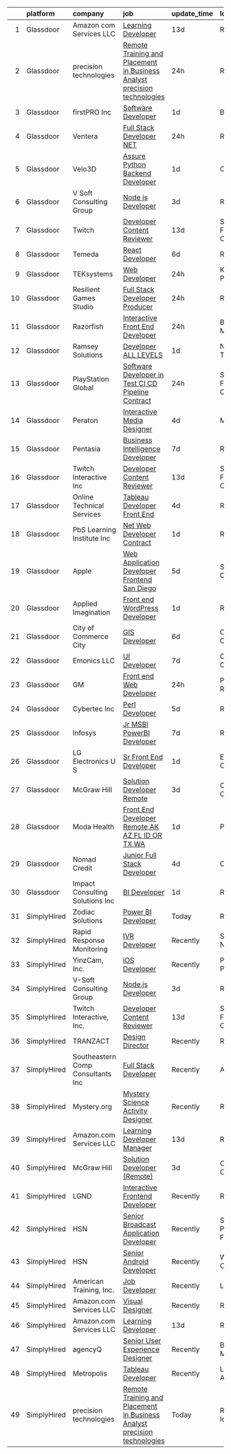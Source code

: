 

|    | platform    | company                           | job                                                                                                                                                                                                                                                                                                                                                                                                                                                                                                                                                                                                                                                                                                                                                                                                                                                                                                                                                                                                                                                                                                                                                                                                                                                                                                                                                                                                                             | update_time   | location             |
|---:|:------------|:----------------------------------|:--------------------------------------------------------------------------------------------------------------------------------------------------------------------------------------------------------------------------------------------------------------------------------------------------------------------------------------------------------------------------------------------------------------------------------------------------------------------------------------------------------------------------------------------------------------------------------------------------------------------------------------------------------------------------------------------------------------------------------------------------------------------------------------------------------------------------------------------------------------------------------------------------------------------------------------------------------------------------------------------------------------------------------------------------------------------------------------------------------------------------------------------------------------------------------------------------------------------------------------------------------------------------------------------------------------------------------------------------------------------------------------------------------------------------------|:--------------|:---------------------|
|  1 | Glassdoor   | Amazon com Services LLC           | [Learning Developer](https://www.glassdoor.com/partner/jobListing.htm?pos=112&ao=1136043&s=58&guid=00000181f65223e8b42f0bafc8d627b3&src=GD_JOB_AD&t=SR&vt=w&cs=1_c72b1ee8&cb=1657694987627&jobListingId=1007971264992&jrtk=3-0-1g7r5491f24u8001-1g7r5491vimbe800-e53b1fac4d83b8a0-)                                                                                                                                                                                                                                                                                                                                                                                                                                                                                                                                                                                                                                                                                                                                                                                                                                                                                                                                                                                                                                                                                                                                             | 13d           | Remote               |
|  2 | Glassdoor   | precision technologies            | [Remote Training and Placement in Business Analyst precision technologies](https://www.glassdoor.com/partner/jobListing.htm?pos=123&ao=1136043&s=58&guid=00000181f65223e8b42f0bafc8d627b3&src=GD_JOB_AD&t=SR&vt=w&ea=1&cs=1_98214d18&cb=1657694987627&jobListingId=1008000707927&jrtk=3-0-1g7r5491f24u8001-1g7r5491vimbe800-2d72ef3d18aaf016-)                                                                                                                                                                                                                                                                                                                                                                                                                                                                                                                                                                                                                                                                                                                                                                                                                                                                                                                                                                                                                                                                                  | 24h           | Remote               |
|  3 | Glassdoor   | firstPRO Inc                      | [Software Developer](https://www.glassdoor.com/partner/jobListing.htm?pos=111&ao=1110586&s=58&guid=00000181f65223e8b42f0bafc8d627b3&src=GD_JOB_AD&t=SR&vt=w&ea=1&cs=1_3dd9ba2a&cb=1657694987627&jobListingId=1007997730047&cpc=9908D8D4413DBB8A&jrtk=3-0-1g7r5491f24u8001-1g7r5491vimbe800-aa5bd2a0d4547aae--6NYlbfkN0CUiNPx3JJMftrniD84mdXKaxJ3iSjJgJAqzFniN-7X5qfIIbgtbL2t4OMTou7BWJdeGmM4Om38Gc2fXZmJVNSrhW64NzZV8x5cHodZFD3rPW1kOvx8KUeFaWYX9tDNGAFZavA10ga0zDp8WS3fAJTHUEPWno0p_-uqQhDrvANBuDyHb5NrVvwuk_guC_oLyd6OYVhGVDVQdBNvZfUZ6YBBexuHeoQSQ-XsKAEe8Q3LHE2alcaslEpl2jLUWydk4dm5ywoQOz0HfhYTsHNzoehPXoO5EXG0FpgLXtABv2UrK3bCVbP_GwVU41YoeZMaI3jkK2ByxVCo0MlzEvzAP5Da3NWAPjogCCa9Zdh4SLU0n2MlRhJhQ4tR2non0ncEEh7rEBbJoS47fGflgMDsOAlvPBJ4KDuDH9pOFwEEY230I1nvM_aVNzbJRTeqkdeezSlInkJO6d-NTVipno-yS3VSEEWruNtzrLnA_wT7qf_6EWwgZX5CI2RId6Yz5ek7q7w%3D)                                                                                                                                                                                                                                                                                                                                                                                                                                                                                                                                                                     | 1d            | Billerica, MA        |
|  4 | Glassdoor   | Ventera                           | [Full Stack Developer    NET](https://www.glassdoor.com/partner/jobListing.htm?pos=102&ao=1110586&s=58&guid=00000181f65223e8b42f0bafc8d627b3&src=GD_JOB_AD&t=SR&vt=w&ea=1&cs=1_d9c3222c&cb=1657694987625&jobListingId=1008000651632&cpc=BA15C3E50D27FFE8&jrtk=3-0-1g7r5491f24u8001-1g7r5491vimbe800-e78f07bb1aa5d391--6NYlbfkN0AS3oPsAAmCngCu4U51_2RxXyfS7TdWOFtWPOafNW52IyXYw5TLhjvsqgQOA9QdoJH_n3QIFXMMzCpr2VcI1sBqNgOJ53pNqcpeRcXjnCXpjSJbzDUqjvQjS9QPoIJBEtVYPAseJeA301dX7VW0h0S5uMRmRXjjXtSH5fTvQdaoI7QFfGbQmqn1rLLaqL8oH9YCYV9Gz6oOTz2sbyvSvhBf3FcmIKzCBMGwEHfwK6hq0UgAyn1I5aD3zVjteL9Y3KdZ5ZT-X6yAU0lqDpidjChnaVUpfJCBrDRw9zC6YGfwjE-Bs5rcgEoPslOtdmmNBCqd1Yuj_CzvxJHNI7mFbLQ4vD7d50kaVejiNHoeA2Wh-darcho53M99wnq3xaGSvlV8YgC94ttLEfpU4TWx2xJNSC-pN2Dke-6Ak9C6iXX4Yt6_5Hb-28Vi1tKNxzroPlg7tkRscmbM19e78CETNhdB02L_17e0zpRQxwwG1m_2d8ypFyBF2Z1DjfhMR205u9rOBsnpX5lGNA%3D%3D)                                                                                                                                                                                                                                                                                                                                                                                                                                                                                                                                              | 24h           | Remote               |
|  5 | Glassdoor   | Velo3D                            | [Assure Python Backend Developer](https://www.glassdoor.com/partner/jobListing.htm?pos=124&ao=1136043&s=58&guid=00000181f65223e8b42f0bafc8d627b3&src=GD_JOB_AD&t=SR&vt=w&cs=1_1504d017&cb=1657694987627&jobListingId=1007997963390&jrtk=3-0-1g7r5491f24u8001-1g7r5491vimbe800-4a1bec67df3a6970-)                                                                                                                                                                                                                                                                                                                                                                                                                                                                                                                                                                                                                                                                                                                                                                                                                                                                                                                                                                                                                                                                                                                                | 1d            | California           |
|  6 | Glassdoor   | V Soft Consulting Group           | [Node js Developer](https://www.glassdoor.com/partner/jobListing.htm?pos=116&ao=1136043&s=58&guid=00000181f65223e8b42f0bafc8d627b3&src=GD_JOB_AD&t=SR&vt=w&ea=1&cs=1_313f34c1&cb=1657694987627&jobListingId=1007994655156&jrtk=3-0-1g7r5491f24u8001-1g7r5491vimbe800-b15421e04c2cbe08-)                                                                                                                                                                                                                                                                                                                                                                                                                                                                                                                                                                                                                                                                                                                                                                                                                                                                                                                                                                                                                                                                                                                                         | 3d            | Remote               |
|  7 | Glassdoor   | Twitch                            | [Developer Content Reviewer](https://www.glassdoor.com/partner/jobListing.htm?pos=113&ao=1136043&s=58&guid=00000181f65223e8b42f0bafc8d627b3&src=GD_JOB_AD&t=SR&vt=w&ea=1&cs=1_2aa299e0&cb=1657694987627&jobListingId=1007971857874&jrtk=3-0-1g7r5491f24u8001-1g7r5491vimbe800-7cd4bfbe70c7b127-)                                                                                                                                                                                                                                                                                                                                                                                                                                                                                                                                                                                                                                                                                                                                                                                                                                                                                                                                                                                                                                                                                                                                | 13d           | San Francisco, CA    |
|  8 | Glassdoor   | Temeda                            | [React Developer](https://www.glassdoor.com/partner/jobListing.htm?pos=103&ao=1110586&s=58&guid=00000181f65223e8b42f0bafc8d627b3&src=GD_JOB_AD&t=SR&vt=w&ea=1&cs=1_1a54c0b4&cb=1657694987626&jobListingId=1007987835717&cpc=FB7E4A1762AE5BEC&jrtk=3-0-1g7r5491f24u8001-1g7r5491vimbe800-8efd362505ec4907--6NYlbfkN0Cdyrb_-SYpjIsC7ShR4LTJruqxAexHI1Km_0W0EzpI0TW7AkFEGeTk7U9uX7WBMWb1CWLmVDScP2RJSem67pTjIBS85lMR3Q5ouUbMkiy_LRrLkg7-D_GAFZ8XWoE2sRqttQSVBGEsw8VcgNib9Vr_mkOGZsgAQpXdyOzA8QJAfRVqH_jUMU4pKXOkLqM2ZfyW9i9zxWFdsfA21crZ25Masx6XXWCIGoIYyp6Yc9KZfQaajH-3AyOF-FiYAhcnmP66D4LUMS1uql_kJeBn9IwnE_XvxV37peVGD627Aa5XYwMP7GE1VO_uRwVfx6F5CFgy0XoqmNto3TvslW0KgAO-Q1UQ8b1yqkPF_ApARF3RYTWzPoQIp0xhfDsTH0RwldVTjDJSzopaHoaugie5FJLcpYP2IMOuLVOIj5LWo53tzaLVeZ5vMstOXC2-EeicI4cKdlcVohMCUO2cQEMxCvhwbBVDBG13VmFh5_RBctpIwZGke50vcxZ3)                                                                                                                                                                                                                                                                                                                                                                                                                                                                                                                                                                                      | 6d            | Remote               |
|  9 | Glassdoor   | TEKsystems                        | [Web Developer](https://www.glassdoor.com/partner/jobListing.htm?pos=110&ao=1110586&s=58&guid=00000181f65223e8b42f0bafc8d627b3&src=GD_JOB_AD&t=SR&vt=w&cs=1_6ed38ae9&cb=1657694987626&jobListingId=1008001492748&cpc=1CBFC3E34E2A31FF&jrtk=3-0-1g7r5491f24u8001-1g7r5491vimbe800-8f07c54ad30ccbc6--6NYlbfkN0AuKz8EBO1xHDEL7V2YF9xF3dC_I9B9i-Zw2Jh8clPMK9BxhHDJszxSyW718EipT5MmxQrxLeVmrLxYUIduyaCnP2nDscewf8ncKQNcpECOknfz5dlkgVQiDWmuW-tkNbbbnHcuYQ2kdF-AdpLfGZTX0w2fUpPqZYwH0P3c_tubPT8Lb9W3lXv69icKYF3YmOXefH744ZXcDJuerlRf1BquHGhwRjer_B1pQF_V7c8sok471SOp2RyGIziO01Krf9CZZhmG8XB1ZKXzXxAMxOGxhDCe-pmMU4l1w1cDP6SzfwAI2nRrc2Ee06IJ2KJ97eBiraznTm3HKQXYF_S8B2F_CdZ81BSgBYKGoGcLWxkot2yjdtW8vjdwyjEhlkqc-b8D5MZTcYbh66XjfsEYv4UgKgeq-rP21RPtSKUZQJLoQUClPAoYCajitmiSXWEn5hBswW9RzEdmoW7rXrySDhzvUeloNCP6daD32x7MaIMqRLuEVxLq6tLvTf6himPLUBETeUCgUs0E2Xx84szqzNMWX7TK2hiTHQtdynV972utoTqkYaCIO-NfXSzHQDoZ9FqevjigJMhkEwQ3eE1ie_y6a-fsGKOSloVW8b9mq1DXqmtXNyNpuX14Q8FotC8Sa5tNex-_zLLuYzJWBpH7xSciqmxBoLALfrrGV4cmUxZx0P0v5kt0-dNstdIqmwjW-B277D3UO-djGc9wfTlneCHmm8MMm6mmFk7xwjEATeG_UlUFgyJZpJEEwXfKaiU8432ZS9dOBQzYwW2fA-5BXiOfoWClVMrhccWXuf3SQO3jM2gPrvyCr3CkbGLAiYtUsCfFR_YIqUou9Wpoy6WWd5TxLTbThLN-D_GDyIMxGjqQiraC7lmovLQjmkZdI-HLDjwL6k_bVtVfCWM8ZhVp-_IFVgRs_sRfINUNqMhQ7XvT_WjdhLBg7RETruVndTxMBfqsF2oKpxPsFXtbQInBQtWa)                                                                                             | 24h           | King of Prussia, PA  |
| 10 | Glassdoor   | Resilient Games Studio            | [Full Stack Developer Producer](https://www.glassdoor.com/partner/jobListing.htm?pos=130&ao=1136043&s=58&guid=00000181f65223e8b42f0bafc8d627b3&src=GD_JOB_AD&t=SR&vt=w&ea=1&cs=1_e78fcfb4&cb=1657694987628&jobListingId=1008000657943&jrtk=3-0-1g7r5491f24u8001-1g7r5491vimbe800-76746b0c438265d2-)                                                                                                                                                                                                                                                                                                                                                                                                                                                                                                                                                                                                                                                                                                                                                                                                                                                                                                                                                                                                                                                                                                                             | 24h           | Remote               |
| 11 | Glassdoor   | Razorfish                         | [Interactive Front End Developer](https://www.glassdoor.com/partner/jobListing.htm?pos=119&ao=1136043&s=58&guid=00000181f65223e8b42f0bafc8d627b3&src=GD_JOB_AD&t=SR&vt=w&cs=1_15b5cf7c&cb=1657694987627&jobListingId=1008001634892&jrtk=3-0-1g7r5491f24u8001-1g7r5491vimbe800-59d6253325400658-)                                                                                                                                                                                                                                                                                                                                                                                                                                                                                                                                                                                                                                                                                                                                                                                                                                                                                                                                                                                                                                                                                                                                | 24h           | Birmingham, MI       |
| 12 | Glassdoor   | Ramsey Solutions                  | [Developer  ALL LEVELS ](https://www.glassdoor.com/partner/jobListing.htm?pos=120&ao=1136043&s=58&guid=00000181f65223e8b42f0bafc8d627b3&src=GD_JOB_AD&t=SR&vt=w&cs=1_5cef997d&cb=1657694987627&jobListingId=1007997909657&jrtk=3-0-1g7r5491f24u8001-1g7r5491vimbe800-e5d74663f0f7989a-)                                                                                                                                                                                                                                                                                                                                                                                                                                                                                                                                                                                                                                                                                                                                                                                                                                                                                                                                                                                                                                                                                                                                         | 1d            | Nashville, TN        |
| 13 | Glassdoor   | PlayStation Global                | [Software Developer in Test   CI CD Pipeline  Contract ](https://www.glassdoor.com/partner/jobListing.htm?pos=115&ao=1136043&s=58&guid=00000181f65223e8b42f0bafc8d627b3&src=GD_JOB_AD&t=SR&vt=w&ea=1&cs=1_26330d86&cb=1657694987627&jobListingId=1008000522350&jrtk=3-0-1g7r5491f24u8001-1g7r5491vimbe800-f4272b5bbc2f6915-)                                                                                                                                                                                                                                                                                                                                                                                                                                                                                                                                                                                                                                                                                                                                                                                                                                                                                                                                                                                                                                                                                                    | 24h           | San Francisco, CA    |
| 14 | Glassdoor   | Peraton                           | [Interactive Media Designer](https://www.glassdoor.com/partner/jobListing.htm?pos=126&ao=1136043&s=58&guid=00000181f65223e8b42f0bafc8d627b3&src=GD_JOB_AD&t=SR&vt=w&cs=1_af68d263&cb=1657694987627&jobListingId=1007993449848&jrtk=3-0-1g7r5491f24u8001-1g7r5491vimbe800-af9754c27ac14a84-)                                                                                                                                                                                                                                                                                                                                                                                                                                                                                                                                                                                                                                                                                                                                                                                                                                                                                                                                                                                                                                                                                                                                     | 4d            | McLean, VA           |
| 15 | Glassdoor   | Pentasia                          | [Business Intelligence Developer](https://www.glassdoor.com/partner/jobListing.htm?pos=122&ao=1136043&s=58&guid=00000181f65223e8b42f0bafc8d627b3&src=GD_JOB_AD&t=SR&vt=w&cs=1_d7275119&cb=1657694987627&jobListingId=1007984866911&jrtk=3-0-1g7r5491f24u8001-1g7r5491vimbe800-9dc3c1241a0bc166-)                                                                                                                                                                                                                                                                                                                                                                                                                                                                                                                                                                                                                                                                                                                                                                                                                                                                                                                                                                                                                                                                                                                                | 7d            | Remote               |
| 16 | Glassdoor   | Twitch Interactive  Inc           | [Developer Content Reviewer](https://www.glassdoor.com/partner/jobListing.htm?pos=118&ao=1136043&s=58&guid=00000181f65223e8b42f0bafc8d627b3&src=GD_JOB_AD&t=SR&vt=w&cs=1_9c91fc37&cb=1657694987627&jobListingId=1007971273106&jrtk=3-0-1g7r5491f24u8001-1g7r5491vimbe800-4d20399e3b3fdfb3-)                                                                                                                                                                                                                                                                                                                                                                                                                                                                                                                                                                                                                                                                                                                                                                                                                                                                                                                                                                                                                                                                                                                                     | 13d           | San Francisco, CA    |
| 17 | Glassdoor   | Online Technical Services         | [Tableau Developer   Front End](https://www.glassdoor.com/partner/jobListing.htm?pos=105&ao=1110586&s=58&guid=00000181f65223e8b42f0bafc8d627b3&src=GD_JOB_AD&t=SR&vt=w&ea=1&cs=1_a40ee9ca&cb=1657694987626&jobListingId=1007993129462&cpc=F7A2269C793D5877&jrtk=3-0-1g7r5491f24u8001-1g7r5491vimbe800-dbc5b91b48a24fad--6NYlbfkN0CO3lo8tTSczNz5vS4BPhUQq5cXCmywFqjKhWVhQ5Cs0rpojEv2EMPlMF6RJyTPSWyrtCaDT3qFZy6pa5aJwOvw_Ij3D6xVamBXAap-ChSleerc4J5nrn4L94xJNr-WctBu2JSi-d1Kl7LKQd8H1OTDW5xG8ZsJeHf2mWzf3zFCMNcZc2So_3K2eHiDZllxkB-nX8pZnLfoVCMDLltL4PBjzoGUeptHrHCZvZ9qezqAaF2sx0L5HP4NNV8618b24k76_A8x73QFuWn16r6IIYHxa5n9Zca0f00NC44KUfPkclqwURM6ngAAixR9pMeI5tB05mFce_n4QFyH-dSJ-s5X-ujlFWfKaMYekntXYRBIkbIheRT86U2-nXqDS2HTYa_lSCpMBNQUh_Hks7gsr3dRxro95VBjFZ-aNDkjc3v9NudLyhCzhWYMZPRfg1CZ8ZA-11Q8JSpxHEkpkEDtdHVEKxCv8G8vEActhh7LHj3JkIyCTLPDvPGBqE2_bgluMrs%3D)                                                                                                                                                                                                                                                                                                                                                                                                                                                                                                                                                          | 4d            | Remote               |
| 18 | Glassdoor   | PbS Learning Institute  Inc       | [ Net Web Developer  Contract ](https://www.glassdoor.com/partner/jobListing.htm?pos=104&ao=1110586&s=58&guid=00000181f65223e8b42f0bafc8d627b3&src=GD_JOB_AD&t=SR&vt=w&ea=1&cs=1_054d0222&cb=1657694987626&jobListingId=1007997508961&cpc=F17331D9BECC482A&jrtk=3-0-1g7r5491f24u8001-1g7r5491vimbe800-431dc7d6eb8e9e3f--6NYlbfkN0CzcDFs8cjNZITHzPaspPYUdxCTppyanGLeq-qEeiOFHwY2WUyAnrlC6G5l1LuU5IKHxjyCgUqp8mxy4a5IC33s2UK8mx8dN7YhQ0rP247JP9ZpFlxylM7TmqOznRWQzqBnyN5Zpi20U0IpaE3fpqJiqYF1qpU79bKpG6sVEMS5Xmy6HMvaFAwe_eMwbVdUU-vYdWC2xPc0hn6p2Co-qUcBe5s3aJxlptW_WqSES211QHlq1It_Whvm1AY2-ra5iDaQ3k62TFdrArQdBzFpW12MLFMr6l5SUWFgU4k6YHd9ls6URGLFtjfW195bBVG8iD8EDXw-pzd_7_uZVqqmiQULTS_kpgmHg-HRcGiDPfzRfhR3n5N_V7goROPVPPczaWnnAa7vPfA0n8IAB6PaLT3WYE95d31S2ziaG4WYH5s-dKBjwBxTj0CNd1Rcxyk1uBgCKwwZFbVU0-0yNAvG4qrjdjr_kxhw3aY58iFjMnD6THv7pCY1MZX9CcfEXSqXYok%3D)                                                                                                                                                                                                                                                                                                                                                                                                                                                                                                                                                          | 1d            | Remote               |
| 19 | Glassdoor   | Apple                             | [Web Application Developer  Frontend  San Diego ](https://www.glassdoor.com/partner/jobListing.htm?pos=108&ao=1110586&s=58&guid=00000181f65223e8b42f0bafc8d627b3&src=GD_JOB_AD&t=SR&vt=w&cs=1_da4cab57&cb=1657694987626&jobListingId=1007991589343&cpc=451933188B21919D&jrtk=3-0-1g7r5491f24u8001-1g7r5491vimbe800-ba9d661152755019--6NYlbfkN0BvKrLyj5gPmtZO9T8euul8TCxuuKNOtzRJOomxnwSEodTz2Bc-sPZlC5mDe-NOaJilM8C8jrl1tbz_ehNDyk5h2UUmJBB0zjHhPJMKxI1SG-eY8HY41YdFgwC7Qs8oz4qoFKOF0rtDzjvAvuk3R6BOiPZ2xGVj2ZzYQqhHTG1SPxqRJOMPAa9cU7Cc5DTfhaiU3pV3GG4gOr06rLLQjvGN98U9LRZbQrtM-kJajTJkAru3lzEHHarm6LEjeYpWki3irWBFWuLU6kHi6NcLye6TdE7behEjO70aBijRJKQCv36V4bMTR7mcZfe0sL5oa98_8xkcILk-hcOgSbtoVchFC0_2XhpkMXrbjFU6xbA8IwxCD8t8tKS-9Fca9cMWkFxAH3wGcLSS7kD5bbQiCzksmzSMPCJGb3JnoLsxqaHuuCwbEtiRESbhLDhoHU6XzpWkd57fDR6xEZKUb9iuHcCj5VqfaYuzP7EMzgQopnupM3qgSK40cfa-ua1_FBx9uczoARRZUZrD261TifNm5lCm-abBD1xhkxTK-g5c7hgnGaIc_a7h5szzOanQy_OgtbufoQTF6w0JhTwWBznE1pGxFbJMayOP-i7Zogdp0gCLLnTA2u47cGneNMFusH5M1K4uuUV1yjirMrHhPVvIqJA2bEcdG9NmDSIw3_D_kOCbKKwIub2x1e-_T0eXIfAe3wsbRuah26fxxCQz2wfGGgA_ZTclUnuEHuLgCHraREHeaYM0SWuPWqc4FcfGuHjImn0Uqx69dqpvJ18yaT_V61nzQZLcDvZ39qOSMHPedYNCaCY05fJmozh39-2CGweMrXwNuU5toE6QnMShf5riPJ4lC4u8M4eZ7Tdi52Yu8Pb5XxB8Ibt8Nhw7_4ocpf0aP7PpJUMUsdma8kI549TQ8HIfhzod3ZnSSwll5XUWwddbUyMaM4ukOycCW5mUXw0-r-ChOZSLbOUdKsTxfGpmsFs2GXdmhe_pWtQmmtlhEHBHbQ%3D%3D)                               | 5d            | San Diego, CA        |
| 20 | Glassdoor   | Applied Imagination               | [Front end WordPress Developer](https://www.glassdoor.com/partner/jobListing.htm?pos=107&ao=1110586&s=58&guid=00000181f65223e8b42f0bafc8d627b3&src=GD_JOB_AD&t=SR&vt=w&ea=1&cs=1_702922c7&cb=1657694987626&jobListingId=1007998212325&cpc=8795CF9063CD573D&jrtk=3-0-1g7r5491f24u8001-1g7r5491vimbe800-a4f3cd067579dfb8--6NYlbfkN0D8j9N0G3bmE7t_bRxWCnyO3V8nRNicLzIRxQmtr6sajk35F-Y_tzdHk25I30N-Ki6GyLTJAncJSLXZV2pMBXZu03_WesvXD3PSOFb64v7IsUsFzOOP1Zdo-whlNGiaKNuoEQKqVtCzUO8YVpvcHrtLquycaOAYQ-LA3ya98BaSXsTGzKKJc4FUxLQuq3mK7tuP213QeB_daDrSkXrPhrMR67MGvwQFvVz7oi4t7Jlo8kf0mEifsY0pWhImkH6krNtk_EMhYy5JblxiBYEljaQeNcCy9achL4kRSzDpmKenbPWjn8TnmVu7GxFacs4oAtAJKf0T9xPuR0-yWZw7HKYaBp_9Sgwgdfi0j7zfb9iwa2nQ1YOMg1NP4pFWKUU4b4VCpK2Wh0om5-DIlkgJFrC0ZgXoT5i0O9RpM0bB7cxr6UICYLSaLUbCAs4CIFNi93l--v4rapp6GI_jsdmhNQSeGV9023V2TULSnAdguVR_jmD0d1zpO1TAGC4Ws27FFEE%3D)                                                                                                                                                                                                                                                                                                                                                                                                                                                                                                                                                          | 1d            | Remote               |
| 21 | Glassdoor   | City of Commerce City             | [GIS Developer](https://www.glassdoor.com/partner/jobListing.htm?pos=101&ao=1110586&s=58&guid=00000181f65223e8b42f0bafc8d627b3&src=GD_JOB_AD&t=SR&vt=w&cs=1_52cd9b97&cb=1657694987625&jobListingId=1007987911193&cpc=18C664983486888D&jrtk=3-0-1g7r5491f24u8001-1g7r5491vimbe800-783ede4d31a4d9b6--6NYlbfkN0AC6SQMfAkHCondRquBNcE2ntt1snCy3fyoZRReqai0ObzPkZxgMefuaOB7cZnTFwYJwILG1hZu9HgesyafrYkbDoFe1lVhh4V2W85Chy4UOQbaREniZ8vZCTU-QumPjYeVUENtVKdZFEbYUgZtJQiiRXlCcscjXXw8M3lvgBgcPMAO_hWx197PeB2hhEGMOrtq6-vd2jbRLzDSFMhFdyzV-7_4RPe-9kwv8SEoP9s1Y-2VQLysX4qoCCwfR9OUmSN52rwXTGbV803fp75hKJSWiYBaRnZpSEiYceOHN2D4kRyOvaW6dPE740w1jYtEK2Ir_kZCbkDzNucaGGpFO3MViAL70Xchol6tOjGDo07_D8zyn9NqeLrpM2nRufcvmspG13ZaEMhviczx0JuhvRkG6hNFrTnPgGyaBT4sjGLCnTs726lYGH2V-l0rxlQBIjEQLS8uG2bWWnpt0CEKTeyrKSa-0P-6aSAYmDSza2LXuo_1nTKdN83XkWhclRVPuni8d7_TuOetFqRQnaVqRfi5zSA_0MTlvVSPEuhA8HOZHBHz91mU9q5a_x-QN38JDtUv2amzuXmafAUGT7UQ0orQOiFAMCwrMAUIijFrzivHm9nqQwnTeNPkRKjNuUWBj33mq-sSIXULDLy_GJszXJoHKGw859tWOFzGV5PZHRf8qRT-bkffyZtEGTNDkFFgI3Rnn0qbDGu0P0xAKbiMvnux3MPW5TueDQs8kjnlFVWbzuYt-OMUvDBmyg8zS1Yb-agcjFP4yl1qpWIg58QrczII0dtIzI0YnT20f2Ez-rRGZjbEcOnE9IUBfEgWYFobKo4LRZdlXfvBbl-3iYHa0j22yamWkmxe-4wt9-wxp0j6-PfdV5vs3KMTApt6gHCOP4x-BrLfswgE36bxAyM4qDAeanUdtCvlI4TtakPF8vIzKZHm7vhIO8rYTO2e0Dg_ffoJKPAWvSlqAbLJVwTmVs9e9-_avbM-J7s_rfcXk9SsXAXIxnpZj-PtIgt6XdfKkgffwJ_lgCvgHl7V8TRV5i2ERtD63-kX_JsaKWbHyXTk6g%3D%3D) | 6d            | Commerce City, CO    |
| 22 | Glassdoor   | Emonics LLC                       | [UI Developer](https://www.glassdoor.com/partner/jobListing.htm?pos=117&ao=1136043&s=58&guid=00000181f65223e8b42f0bafc8d627b3&src=GD_JOB_AD&t=SR&vt=w&ea=1&cs=1_eb6c4002&cb=1657694987627&jobListingId=1007985021314&jrtk=3-0-1g7r5491f24u8001-1g7r5491vimbe800-f92cdf06e8bb91ed-)                                                                                                                                                                                                                                                                                                                                                                                                                                                                                                                                                                                                                                                                                                                                                                                                                                                                                                                                                                                                                                                                                                                                              | 7d            | Ohio City, OH        |
| 23 | Glassdoor   | GM                                | [Front end Web Developer](https://www.glassdoor.com/partner/jobListing.htm?pos=127&ao=1136043&s=58&guid=00000181f65223e8b42f0bafc8d627b3&src=GD_JOB_AD&t=SR&vt=w&ea=1&cs=1_01f2ca61&cb=1657694987627&jobListingId=1008001226099&jrtk=3-0-1g7r5491f24u8001-1g7r5491vimbe800-c5b8deb4cbff7543-)                                                                                                                                                                                                                                                                                                                                                                                                                                                                                                                                                                                                                                                                                                                                                                                                                                                                                                                                                                                                                                                                                                                                   | 24h           | Playa del Rey, CA    |
| 24 | Glassdoor   | Cybertec Inc                      | [Perl Developer](https://www.glassdoor.com/partner/jobListing.htm?pos=129&ao=1136043&s=58&guid=00000181f65223e8b42f0bafc8d627b3&src=GD_JOB_AD&t=SR&vt=w&ea=1&cs=1_d5507192&cb=1657694987627&jobListingId=1007990121788&jrtk=3-0-1g7r5491f24u8001-1g7r5491vimbe800-a2cbd4af6509ed03-)                                                                                                                                                                                                                                                                                                                                                                                                                                                                                                                                                                                                                                                                                                                                                                                                                                                                                                                                                                                                                                                                                                                                            | 5d            | Remote               |
| 25 | Glassdoor   | Infosys                           | [Jr  MSBI PowerBI Developer](https://www.glassdoor.com/partner/jobListing.htm?pos=121&ao=1136043&s=58&guid=00000181f65223e8b42f0bafc8d627b3&src=GD_JOB_AD&t=SR&vt=w&cs=1_7aad527b&cb=1657694987627&jobListingId=1007985883151&jrtk=3-0-1g7r5491f24u8001-1g7r5491vimbe800-66a340d883a53b6c-)                                                                                                                                                                                                                                                                                                                                                                                                                                                                                                                                                                                                                                                                                                                                                                                                                                                                                                                                                                                                                                                                                                                                     | 7d            | Remote               |
| 26 | Glassdoor   | LG Electronics U S                | [Sr  Front End Developer](https://www.glassdoor.com/partner/jobListing.htm?pos=106&ao=1110586&s=58&guid=00000181f65223e8b42f0bafc8d627b3&src=GD_JOB_AD&t=SR&vt=w&cs=1_4c32dfa2&cb=1657694987625&jobListingId=1007998051225&cpc=149B3D5996025BBA&jrtk=3-0-1g7r5491f24u8001-1g7r5491vimbe800-2080bb06157d5f01--6NYlbfkN0A9atWhvSYGDXYsuIFniFeMUfyhfiKb1gamun_MyY1nlold7GTuQPjQR8xaSdlZCsNYrSghX9xTY15TD6cW6Xpk3VoixaTLgL7UCGP_0UcP_opiBTzvf-rJtQQKGuD73WsvejgQjYTPY5xqwo_W1YfP3qEJEshocrJ-vMdobhairYgobRtpS_v97vsuNM-nYt4-NUh5oqZIqvOmKelYtpqZSyX2VWG98ZU6HJcekDgSh5otwDhOrR1gn2GVXwlK8xaxjB2lqnaDHUKJYUoOQlC1D8mXsg0wNHheMWJDPpx84bw9QcVIz_PrLXGDE_7r3ZliHhUKVtO6YuhBg8LnjgAW5wrzWh-rIhpL6ylZ2onHRDKOnAwdPOUV2P9feJlL80mFWESZWBfQj1IBE85hQmUKDEJZwMS_ZnVktaXiaIiH9KE94q4kfM-Goi35oLo_9v30_8u7thze9XWx5J6c6eUEfRNGkJijlZxJFCDeaOL360zrk8xEFwTDitCxT0VqpbynsaP2Jw68RGI3IrazvyXCI0Cp6X8-U_pLAkHbwInpOVyobxpFWxX9T0PSvvRv9eTTi7XmdFGBgPc1UovrtMJI)                                                                                                                                                                                                                                                                                                                                                                                                                                                                                   | 1d            | Englewood Cliffs, NJ |
| 27 | Glassdoor   | McGraw Hill                       | [Solution Developer  Remote ](https://www.glassdoor.com/partner/jobListing.htm?pos=114&ao=1136043&s=58&guid=00000181f65223e8b42f0bafc8d627b3&src=GD_JOB_AD&t=SR&vt=w&cs=1_0aeec166&cb=1657694987627&jobListingId=1007994186289&jrtk=3-0-1g7r5491f24u8001-1g7r5491vimbe800-3083918264862beb-)                                                                                                                                                                                                                                                                                                                                                                                                                                                                                                                                                                                                                                                                                                                                                                                                                                                                                                                                                                                                                                                                                                                                    | 3d            | Columbus, OH         |
| 28 | Glassdoor   | Moda Health                       | [Front End Developer  Remote  AK  AZ  FL  ID  OR  TX  WA ](https://www.glassdoor.com/partner/jobListing.htm?pos=128&ao=1136043&s=58&guid=00000181f65223e8b42f0bafc8d627b3&src=GD_JOB_AD&t=SR&vt=w&cs=1_96e71f07&cb=1657694987627&jobListingId=1007997940266&jrtk=3-0-1g7r5491f24u8001-1g7r5491vimbe800-ed68d2e169f2abfe-)                                                                                                                                                                                                                                                                                                                                                                                                                                                                                                                                                                                                                                                                                                                                                                                                                                                                                                                                                                                                                                                                                                       | 1d            | Portland, OR         |
| 29 | Glassdoor   | Nomad Credit                      | [Junior Full Stack Developer](https://www.glassdoor.com/partner/jobListing.htm?pos=125&ao=1136043&s=58&guid=00000181f65223e8b42f0bafc8d627b3&src=GD_JOB_AD&t=SR&vt=w&ea=1&cs=1_ee81ff6b&cb=1657694987627&jobListingId=1007992874646&jrtk=3-0-1g7r5491f24u8001-1g7r5491vimbe800-90f13c6bf3299ab2-)                                                                                                                                                                                                                                                                                                                                                                                                                                                                                                                                                                                                                                                                                                                                                                                                                                                                                                                                                                                                                                                                                                                               | 4d            | Chicago, IL          |
| 30 | Glassdoor   | Impact Consulting Solutions  Inc  | [BI Developer](https://www.glassdoor.com/partner/jobListing.htm?pos=109&ao=1110586&s=58&guid=00000181f65223e8b42f0bafc8d627b3&src=GD_JOB_AD&t=SR&vt=w&ea=1&cs=1_265e1c8c&cb=1657694987627&jobListingId=1007998096673&cpc=0C139D4CAD5A6DB2&jrtk=3-0-1g7r5491f24u8001-1g7r5491vimbe800-abc6260c73af32e9--6NYlbfkN0AWOWcHdyUhKZixdENED_n4DWBh_j8Uz1gE-nsoubDRoUybEH_PU1M-MvD1Tc83_yCpaeWju2xL4kS7-scHadwhBpl9g5ac3nIHs90h9d8Pao_GNpsx8XpN7GpK7GCwdx3lXdR1Bn1q2dnTT7ksJSsgVsbbFM8jvANluBMxKQvQ5pU2K6TdVdVyq9tBsDjzECl_Dsd8BA-kBm9uBNp0dXpE7OsrsfXoz_XFc8kJoEcUBwKbZRWVTqFaZlygr3mvvGFcNHN1Q-KedvbscXSfmL2_vNfLsdfRViM_BHj00soIvhpqgP0K-4kWoM0AYpsA6rBTbO-MssTAppHaYNM6oXMf0nv77a6lnaDLsThocdcXaegQ0nQUvE4uYCHrj_BAPcvTBGvXa5-_ZW990vEdGPGfuR7Qgr7VN4eoIF1OOmVNkmCpWUhV4YDTSHxaemNEOhWETuRstl0EYZFtFuM-b_gpjIBYULs5nURMRDaibxFJcYyn0z29jCCQr0EOTMQ-OwLORDs7WQ-zIw%3D%3D)                                                                                                                                                                                                                                                                                                                                                                                                                                                                                                                                                             | 1d            | Remote               |
| 31 | SimplyHired | Zodiac Solutions                  | [Power BI Developer](https://www.simplyhired.com/job/A7jFUMb9w3mYCDaXiZE_CwMiK-BxBIySFmwMC8e6tM2-KemrhMMLZg?q=interactive+developer)                                                                                                                                                                                                                                                                                                                                                                                                                                                                                                                                                                                                                                                                                                                                                                                                                                                                                                                                                                                                                                                                                                                                                                                                                                                                                            | Today         | Remote               |
| 32 | SimplyHired | Rapid Response Monitoring         | [IVR Developer](https://www.simplyhired.com/job/zt1Rsn0bRf4t4mcST5zjNxx2q9ZC4S_PY5SuWU3u9anN1gkZu2-B7g?q=interactive+developer)                                                                                                                                                                                                                                                                                                                                                                                                                                                                                                                                                                                                                                                                                                                                                                                                                                                                                                                                                                                                                                                                                                                                                                                                                                                                                                 | Recently      | Syracuse, NY         |
| 33 | SimplyHired | YinzCam, Inc.                     | [iOS Developer](https://www.simplyhired.com/job/O7s3dealHuxhU0MGhoaMnfOJziqVEUTHKEJtlDWUSPF8S_dqWf-8-Q?q=interactive+developer)                                                                                                                                                                                                                                                                                                                                                                                                                                                                                                                                                                                                                                                                                                                                                                                                                                                                                                                                                                                                                                                                                                                                                                                                                                                                                                 | Recently      | Pittsburgh, PA       |
| 34 | SimplyHired | V-Soft Consulting Group           | [Node.js Developer](https://www.simplyhired.com/job/OjK-SneIUBmoymx-fh-UGFDyuoIsInQOazkkB137iAaswpZdQ5buFQ?q=interactive+developer)                                                                                                                                                                                                                                                                                                                                                                                                                                                                                                                                                                                                                                                                                                                                                                                                                                                                                                                                                                                                                                                                                                                                                                                                                                                                                             | 3d            | Remote               |
| 35 | SimplyHired | Twitch Interactive, Inc.          | [Developer Content Reviewer](https://www.simplyhired.com/job/NLfRdC2RRfBy-ncGR_XqYSK60l0YmQGhpVKXL1WNTvpNzp2B_4qifw?q=interactive+developer)                                                                                                                                                                                                                                                                                                                                                                                                                                                                                                                                                                                                                                                                                                                                                                                                                                                                                                                                                                                                                                                                                                                                                                                                                                                                                    | 13d           | San Francisco, CA    |
| 36 | SimplyHired | TRANZACT                          | [Design Director](https://www.simplyhired.com/job/t-Jya27PvMyrrZc68OzAz-4BUqc0KByZpGtLNlAuXmvatd7Wxu-ubw?q=interactive+developer)                                                                                                                                                                                                                                                                                                                                                                                                                                                                                                                                                                                                                                                                                                                                                                                                                                                                                                                                                                                                                                                                                                                                                                                                                                                                                               | Recently      | Raleigh, NC          |
| 37 | SimplyHired | Southeastern Comp Consultants Inc | [Full Stack Developer](https://www.simplyhired.com/job/YP1GvC7YrzQ2Nm1k5X_Vj5VH4eb-oWMpawr8Z5AUMbfoDP_2x5mNmw?q=interactive+developer)                                                                                                                                                                                                                                                                                                                                                                                                                                                                                                                                                                                                                                                                                                                                                                                                                                                                                                                                                                                                                                                                                                                                                                                                                                                                                          | Recently      | Austin, TX           |
| 38 | SimplyHired | Mystery.org                       | [Mystery Science Activity Designer](https://www.simplyhired.com/job/kuEItjfIgh-eycejQeQSzZ6qrrAGBmkH5GklFoGz22_dm5l6_EodYA?q=interactive+developer)                                                                                                                                                                                                                                                                                                                                                                                                                                                                                                                                                                                                                                                                                                                                                                                                                                                                                                                                                                                                                                                                                                                                                                                                                                                                             | Recently      | Remote               |
| 39 | SimplyHired | Amazon.com Services LLC           | [Learning Developer Manager](https://www.simplyhired.com/job/Khun_79Ap89Na4Q_VBIaEvZ2uuALW6qiDbqZoWlyym_QXnwLR3-7Bg?q=interactive+developer)                                                                                                                                                                                                                                                                                                                                                                                                                                                                                                                                                                                                                                                                                                                                                                                                                                                                                                                                                                                                                                                                                                                                                                                                                                                                                    | 13d           | Remote               |
| 40 | SimplyHired | McGraw Hill                       | [Solution Developer (Remote)](https://www.simplyhired.com/job/6Bp2GOUZnP10n-u0BgNNVVoouGMBUVmri-S9QjKxkar4gQcUilcxjA?q=interactive+developer)                                                                                                                                                                                                                                                                                                                                                                                                                                                                                                                                                                                                                                                                                                                                                                                                                                                                                                                                                                                                                                                                                                                                                                                                                                                                                   | 3d            | Columbus, OH         |
| 41 | SimplyHired | LGND                              | [Interactive Frontend Developer](https://www.simplyhired.com/job/QBScIrkfLz29iHNX9Wd50j4WS5fum6LpGGgXWt5srH03CbHwPcTfwg?q=interactive+developer)                                                                                                                                                                                                                                                                                                                                                                                                                                                                                                                                                                                                                                                                                                                                                                                                                                                                                                                                                                                                                                                                                                                                                                                                                                                                                | Recently      | Remote               |
| 42 | SimplyHired | HSN                               | [Senior Broadcast Application Developer](https://www.simplyhired.com/job/l5Iont4S6BsiyCZ7wcL0mjV7SCryH52Fi524bwGJ3Wwd1j8D_8Om8Q?q=interactive+developer)                                                                                                                                                                                                                                                                                                                                                                                                                                                                                                                                                                                                                                                                                                                                                                                                                                                                                                                                                                                                                                                                                                                                                                                                                                                                        | Recently      | Saint Petersburg, FL |
| 43 | SimplyHired | HSN                               | [Senior Android Developer](https://www.simplyhired.com/job/TjGHFblWay9MQSXDq1IIbri6K8V_mLic0X3VG5NvPk9hkS-bFySTrg?q=interactive+developer)                                                                                                                                                                                                                                                                                                                                                                                                                                                                                                                                                                                                                                                                                                                                                                                                                                                                                                                                                                                                                                                                                                                                                                                                                                                                                      | Recently      | West Chester, PA     |
| 44 | SimplyHired | American Training, Inc.           | [Job Developer](https://www.simplyhired.com/job/tjliox6C5UPa1NqXi_v5CiEBtEqytB-gW-M0M76Pzpkqh_ZsMcsUCg?q=interactive+developer)                                                                                                                                                                                                                                                                                                                                                                                                                                                                                                                                                                                                                                                                                                                                                                                                                                                                                                                                                                                                                                                                                                                                                                                                                                                                                                 | Recently      | Lowell, MA           |
| 45 | SimplyHired | Amazon.com Services LLC           | [Visual Designer](https://www.simplyhired.com/job/07csdT2C5wUC0BjRkvFLfN-A2TKuc9tkdRnFlCKVrN7nw2oJdE55kw?q=interactive+developer)                                                                                                                                                                                                                                                                                                                                                                                                                                                                                                                                                                                                                                                                                                                                                                                                                                                                                                                                                                                                                                                                                                                                                                                                                                                                                               | Recently      | Remote               |
| 46 | SimplyHired | Amazon.com Services LLC           | [Learning Developer](https://www.simplyhired.com/job/_ML4-UC18h-vLgZvK8ELrmhTNGnt8lCy2lfByPgqU3pxDGyR8RYing?q=interactive+developer)                                                                                                                                                                                                                                                                                                                                                                                                                                                                                                                                                                                                                                                                                                                                                                                                                                                                                                                                                                                                                                                                                                                                                                                                                                                                                            | 13d           | Remote               |
| 47 | SimplyHired | agencyQ                           | [Senior User Experience Designer](https://www.simplyhired.com/job/cIDtvicOoH53aMYEP0Ljm-akwv5PTKqGSpFWDKdyocaD4666RjrRkA?q=interactive+developer)                                                                                                                                                                                                                                                                                                                                                                                                                                                                                                                                                                                                                                                                                                                                                                                                                                                                                                                                                                                                                                                                                                                                                                                                                                                                               | Recently      | Bethesda, MD         |
| 48 | SimplyHired | Metropolis                        | [Tableau Developer](https://www.simplyhired.com/job/Cgf0QuwCH603Yol1m1ul6R_ZVnTuj8TiTCa0XsfQV2mRgriLAwobvg?q=interactive+developer)                                                                                                                                                                                                                                                                                                                                                                                                                                                                                                                                                                                                                                                                                                                                                                                                                                                                                                                                                                                                                                                                                                                                                                                                                                                                                             | Recently      | Los Angeles, CA      |
| 49 | SimplyHired | precision technologies            | [Remote Training and Placement in Business Analyst precision technologies](https://www.simplyhired.com/job/UXQmatWXYnCUjxqPMR11PUvWxdO-5dkDd352s_dt68vloD26KoNNoA?q=interactive+developer)                                                                                                                                                                                                                                                                                                                                                                                                                                                                                                                                                                                                                                                                                                                                                                                                                                                                                                                                                                                                                                                                                                                                                                                                                                      | Today         | Remote +2 locations  |